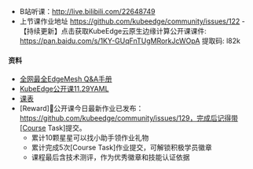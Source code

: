 - B站听课：http://live.bilibili.com/22648749
- 上节课作业地址 https://github.com/kubeedge/community/issues/122
-【持续更新】点击获取KubeEdge云原生边缘计算公开课课件: https://pan.baidu.com/s/1KY-GUqFnTUgMRorkJcWOpA 提取码: l82k

#### 资料
- [全网最全EdgeMesh Q&A手册](https://zhuanlan.zhihu.com/p/585749690)
- [KubeEdge公开课11.29YAML](https://docs.qq.com/doc/DVWVyV2l2VHB2R2Vr?&u=24218a3a4b97445f8aad82b6fb5d215f)
- [课表](https://mp.weixin.qq.com/s?__biz=MzU4Njk0ODQ3Ng==&mid=2247487890&idx=1&sn=43d38fe64e61b2416df210545bc491b2&chksm=fdf2db81ca855297cde0aa9d2ee7c63ce4dda9dd489ea93e5f12754491eed6d67bbfc94945c1&token=829027772&lang=zh_CN#rd)
- [Reward]🥟公开课今日最新作业已发布：https://github.com/kubeedge/community/issues/129，完成后记得带[Course Task]提交。
  - 累计10颗星星可以找小助手领作业礼物
  - 累计完成5次[Course Task]作业提交，可解锁积极学员徽章
  - 课程最后含技术测评，作为优秀徽章和技能认证依据
